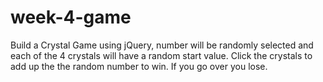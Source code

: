 # week-4-game
Build a Crystal Game using jQuery, number will be randomly selected and each of the 4 crystals will have a random start value. Click the crystals to add up the the random number to win. If you go over you lose.
